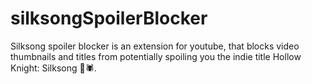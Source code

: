 # silksongSpoilerBlocker
Silksong spoiler blocker is an extension for youtube, that blocks video thumbnails and titles from potentially spoiling you the indie title Hollow Knight: Silksong 🧵🕷️.
